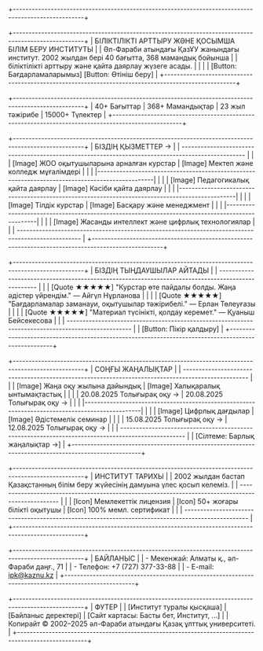 
+----------------------------------------------------------------------------------------------------+

+----------------------------------------------------------------------------------------------------+
| БІЛІКТІЛІКТІ АРТТЫРУ ЖӘНЕ ҚОСЫМША БІЛІМ БЕРУ ИНСТИТУТЫ                                            |
| Әл-Фараби атындағы ҚазҰУ жанындағы институт. 2002 жылдан бері 40 бағытта, 368 мамандық бойынша     |
| біліктілікті арттыру және қайта даярлау жүзеге асады.                                              |
|                                                                                                    |
| [Button: Бағдарламаларымыз]                    [Button: Өтініш беру]                               |
+----------------------------------------------------------------------------------------------------+

+----------------------------------------------------------------------------------------------------+
|  40+ Бағыттар        |   368+ Мамандықтар     |   23 жыл тәжірибе    |   15000+ Түлектер          |
+----------------------------------------------------------------------------------------------------+

+----------------------------------------------------------------------------------------------------+
| БІЗДІҢ ҚЫЗМЕТТЕР                                                                               →  |
| -------------------------------------------------------------------------------------------------- |
| | [Image] ЖОО оқытушыларына арналған курстар | [Image] Мектеп және колледж мұғалімдері           | |
| |------------------------------------------------------------------------------------------------| |
| | [Image] Педагогикалық қайта даярлау        | [Image] Кәсіби қайта даярлау                      | |
| |------------------------------------------------------------------------------------------------| |
| | [Image] Тілдік курстар                     | [Image] Басқару және менеджмент                   | |
| |------------------------------------------------------------------------------------------------| |
| | [Image] Жасанды интеллект және цифрлық технологиялар                                           | |
| -------------------------------------------------------------------------------------------------- |
+----------------------------------------------------------------------------------------------------+

+----------------------------------------------------------------------------------------------------+
| БІЗДІҢ ТЫҢДАУШЫЛАР АЙТАДЫ                                                                          |
| -------------------------------------------------------------------------------------------------- |
| | [Quote ★★★★★] "Курстар өте пайдалы болды. Жаңа әдістер үйрендім." — Айгүл Нұрланова           | |
| | [Quote ★★★★★] "Бағдарламалар заманауи, оқытушылар тәжірибелі." — Ерлан Төлеуғазы               | |
| | [Quote ★★★★★] "Материал түсінікті, қолдау керемет." — Қуаныш Бейсекесова                       | |
| -------------------------------------------------------------------------------------------------- |
|                                         [Button: Пікір қалдыру]                                    |
+----------------------------------------------------------------------------------------------------+

+----------------------------------------------------------------------------------------------------+
| СОҢҒЫ ЖАҢАЛЫҚТАР                                                                                  |
| -------------------------------------------------------------------------------------------------- |
| | [Image] Жаңа оқу жылына дайындық      | [Image] Халықаралық ынтымақтастық                      | |
| | 20.08.2025  Толығырақ оқу →           | 20.08.2025  Толығырақ оқу →                           | |
| |------------------------------------------------------------------------------------------------| |
| | [Image] Цифрлық дағдылар              | [Image] Әдістемелік семинар                           | |
| | 15.08.2025  Толығырақ оқу →           | 12.08.2025  Толығырақ оқу →                           | |
| -------------------------------------------------------------------------------------------------- |
|                                             [Сілтеме: Барлық жаңалықтар →]                         |
+----------------------------------------------------------------------------------------------------+

+----------------------------------------------------------------------------------------------------+
| ИНСТИТУТ ТАРИХЫ                                                                                    |
| 2002 жылдан бастап Қазақстанның білім беру жүйесінің дамуына үлес қосып келеміз.                   |
| -------------------------------------------------------------------------------------------------- |
| | [Icon] Мемлекеттік лицензия | [Icon] 50+ жоғары білікті оқытушы | [Icon] 100% мемл. сертификат | |
| -------------------------------------------------------------------------------------------------- |
+----------------------------------------------------------------------------------------------------+

+----------------------------------------------------------------------------------------------------+
| БАЙЛАНЫС                                                                                           |
| - Мекенжай: Алматы қ., әл-Фараби даңғ., 71                                                         |
| - Телефон: +7 (727) 377-33-88                                                                      |
| - E-mail: ipk@kaznu.kz                                                                             |
+----------------------------------------------------------------------------------------------------+

+----------------------------------------------------------------------------------------------------+
| ФУТЕР                                                                                               |
| [Институт туралы қысқаша]   |  [Байланыс деректері]  |  [Сайт картасы: Басты бет, Институт, ...]    |
| Копирайт © 2002–2025 әл-Фараби атындағы Қазақ ұлттық университеті.                                 |
+----------------------------------------------------------------------------------------------------+
